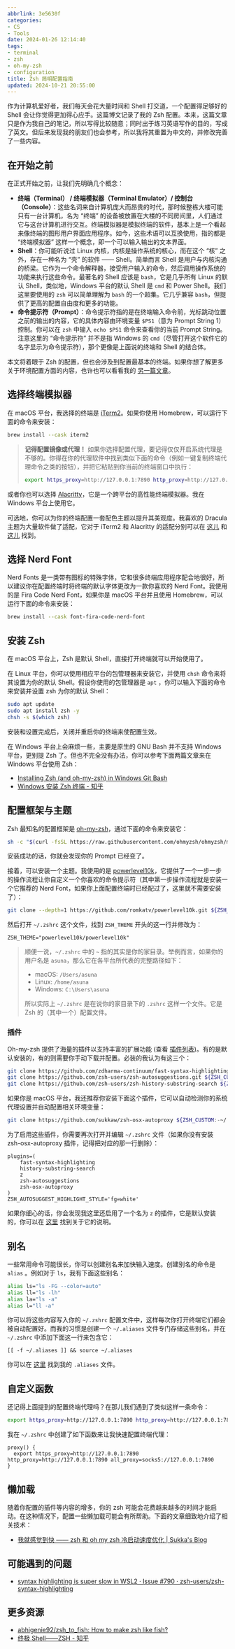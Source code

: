 ```yaml
---
abbrlink: 3e5630f
categories:
- CS
- Tools
date: 2024-01-26 12:14:40
tags:
- terminal
- zsh
- oh-my-zsh
- configuration
title: Zsh 简明配置指南
updated: 2024-10-21 20:55:00
---
```


作为计算机爱好者，我们每天会花大量时间和 Shell 打交道，一个配置得足够好的 Shell 会让你觉得更加得心应手。这篇博文记录了我的 Zsh 配置。本来，这篇文章只是作为我自己的笔记，所以写得比较随意；同时出于练习英语写作的目的，写成了英文。但后来发现我的朋友们也会参考，所以我将其重置为中文的，并修改完善了一些内容。

<!--more-->

## 在开始之前

在正式开始之前，让我们先明确几个概念：

- **终端（Terminal） / 终端模拟器（Terminal Emulator）/ 控制台（Console）**：这些名词来自计算机庞大而昂贵的时代，那时候整栋大楼可能只有一台计算机，名为 “终端” 的设备被放置在大楼的不同房间里，人们通过它与这台计算机进行交互。终端模拟器是模拟终端的软件，基本上是一个看起来像终端的图形用户界面应用程序。如今，这些术语可以互换使用，指的都是 “终端模拟器” 这样一个概念，即一个可以输入输出的文本界面。
- **Shell**：你可能听说过 Linux 内核，内核是操作系统的核心，而在这个 “核” 之外，存在一种名为 “壳” 的软件 —— Shell。简单而言 Shell 是用户与内核沟通的桥梁。它作为一个命令解释器，接受用户输入的命令，然后调用操作系统的功能来执行这些命令。最著名的 Shell 应该是 `bash`，它是几乎所有 Linux 的默认 Shell，类似地，Windows 平台的默认 Shell 是 `cmd` 和 Power Shell。我们这里要使用的 `zsh` 可以简单理解为 `bash` 的一个超集。它几乎兼容 `bash`，但提供了更高的配置自由度和更多的功能。
- **命令提示符（Prompt）**：命令提示符指的是在终端输入命令前，光标跳动位置之前的输出的内容，它的具体内容由环境变量 `$PS1`（意为 Prompt String 1）控制。你可以在 `zsh` 中输入 `echo $PS1` 命令来查看你的当前 Prompt String。注意这里的 “命令提示符” 并不是指 Windows 的 `cmd`（尽管打开这个软件它的名字显示为命令提示符），那个更像是上面说的终端和 Shell 的结合体。

本文将着眼于 Zsh 的配置，但也会涉及到配置最基本的终端。如果你想了解更多关于环境配置方面的内容，也许也可以看看我的 [另一篇文章](/posts/183d7426.html)。

## 选择终端模拟器

在 macOS 平台，我选择的终端是 [iTerm2](https://iterm2.com/)。如果你使用 Homebrew，可以运行下面的命令来安装：

```bash
brew install --cask iterm2
```

> **记得配置镜像或代理！** 如果你选择配置代理，要记得仅仅开启系统代理是不够的。你得在你的代理软件中找到类似下面的命令（例如一键复制终端代理命令之类的按钮），并把它粘贴到你当前的终端窗口中执行：
>
> ```bash
> export https_proxy=http://127.0.0.1:7890 http_proxy=http://127.0.0.1:7890 all_proxy=socks5://127.0.0.1:7890
> ```

或者你也可以选择 [Alacritty](https://alacritty.org/)，它是一个跨平台的高性能终端模拟器。我在 Windows 平台上使用它。

可选地，你可以为你的终端配置一套配色主题以提升其美观度。我喜欢的 Dracula 主题为大量软件做了适配，它对于 iTerm2 和 Alacritty 的适配分别可以在 [这儿](https://draculatheme.com/iterm) 和 [这儿](https://draculatheme.com/alacritty) 找到。

## 选择 Nerd Font

Nerd Fonts 是一类带有图标的特殊字体，它和很多终端应用程序配合地很好，所以建议你在配置终端时将终端的默认字体更改为一款你喜欢的 Nerd Font。我使用的是 Fira Code Nerd Font，如果你是 macOS 平台并且使用 Homebrew，可以运行下面的命令来安装：

```bash
brew install --cask font-fira-code-nerd-font
```

## 安装 Zsh

在 macOS 平台上，Zsh 是默认 Shell，直接打开终端就可以开始使用了。

在 Linux 平台，你可以使用相应平台的包管理器来安装它，并使用 `chsh` 命令来将其设置为你的默认 Shell。假设你使用的包管理器是 `apt` ，你可以输入下面的命令来安装并设置 zsh 为你的默认 Shell：

```bash
sudo apt update
sudo apt install zsh -y
chsh -s $(which zsh)
```

安装和设置完成后，关闭并重启你的终端来使配置生效。

在 Windows 平台上会麻烦一些，主要是原生的 GNU Bash 并不支持 Windows 平台，更别提 Zsh 了。但也不完全没有办法，你可以参考下面两篇文章来在 Windows 平台使用 Zsh：

- [Installing Zsh (and oh-my-zsh) in Windows Git Bash](https://dominikrys.com/posts/zsh-in-git-bash-on-windows/)
- [Windows 安装 Zsh 终端 - 知乎](https://zhuanlan.zhihu.com/p/625583037)

## 配置框架与主题

Zsh 最知名的配置框架是 [oh-my-zsh](https://github.com/ohmyzsh/ohmyzsh)，通过下面的命令来安装它：

```bash
sh -c "$(curl -fsSL https://raw.githubusercontent.com/ohmyzsh/ohmyzsh/master/tools/install.sh)"
```

安装成功的话，你就会发现你的 Prompt 已经变了。

接着，可以安装一个主题。我使用的是 [powerlevel10k](https://github.com/romkatv/powerlevel10k)，它提供了一个一步一步的操作流程让你自定义一个你喜欢的命令提示符（其中第一步操作流程就是安装一个它推荐的 Nerd Font，如果你上面配置终端时已经配过了，这里就不需要安装了）：

```bash
git clone --depth=1 https://github.com/romkatv/powerlevel10k.git ${ZSH_CUSTOM:-$HOME/.oh-my-zsh/custom}/themes/powerlevel10k
```

然后打开 `~/.zshrc` 这个文件，找到 `ZSH_THEME` 开头的这一行并修改为：

```zshrc
ZSH_THEME="powerlevel10k/powerlevel10k"
```

> 顺便一说，`~/.zshrc` 中的 `~` 指的其实是你的家目录。举例而言，如果你的用户名是 `asuna`，那么它在各平台所代表的完整路径如下：
>
> - macOS: `/Users/asuna`
> - Linux: `/home/asuna`
> - Windows: `C:\Users\asuna`
>
> 所以实际上 `~/.zshrc` 是在说你的家目录下的 `.zshrc` 这样一个文件。它是 Zsh 的（其中一个）配置文件。

### 插件

Oh-my-zsh 提供了海量的插件以支持丰富的扩展功能 (查看 [插件列表](https://github.com/ohmyzsh/ohmyzsh/wiki/Plugins))。有的是默认安装的，有的则需要你手动下载并配置。必装的我认为有这三个：

```bash
git clone https://github.com/zdharma-continuum/fast-syntax-highlighting.git ${ZSH_CUSTOM:-~/.oh-my-zsh/custom}/plugins/fast-syntax-highlighting --depth=1
git clone https://github.com/zsh-users/zsh-autosuggestions.git ${ZSH_CUSTOM:-~/.oh-my-zsh/custom}/plugins/zsh-autosuggestions --depth=1
git clone https://github.com/zsh-users/zsh-history-substring-search ${ZSH_CUSTOM:-~/.oh-my-zsh/custom}/plugins/zsh-history-substring-search --depth=1
```

如果你是 macOS 平台，我还推荐你安装下面这个插件，它可以自动检测你的系统代理设置并自动配置相关环境变量：

```bash
git clone https://github.com/sukkaw/zsh-osx-autoproxy ${ZSH_CUSTOM:-~/.oh-my-zsh/custom}/plugins/zsh-osx-autoproxy --depth=1
```

为了启用这些插件，你需要再次打开并编辑 `~/.zshrc` 文件（如果你没有安装 zsh-osx-autoproxy 插件，记得把对应的那一行删除）：

```zshrc
plugins=(
    fast-syntax-highlighting
    history-substring-search
    z
    zsh-autosuggestions
    zsh-osx-autoproxy
)
ZSH_AUTOSUGGEST_HIGHLIGHT_STYLE='fg=white'
```

如果你细心的话，你会发现我这里还启用了一个名为 `z` 的插件，它是默认安装的，你可以在 [这里](https://github.com/ohmyzsh/ohmyzsh/tree/master/plugins/z) 找到关于它的说明。

## 别名

一些常用命令可能很长，你可以创建别名来加快输入速度。创建别名的命令是 `alias` 。例如对于 `ls`，我有下面这些别名：

```bash
alias ls="ls -FG --color=auto"
alias ll="ls -lh"
alias la="ls -a"
alias l="ll -a"
```

你可以将这些内容写入你的 `~/.zshrc` 配置文件中，这样每次你打开终端它们都会被自动配置好。而我的习惯是创建一个 `~/.aliases` 文件专门存储这些别名，并在 `~/.zshrc` 中添加下面这一行来包含它：

```zshrc
[[ -f ~/.aliases ]] && source ~/.aliases
```

你可以在 [这里](https://github.com/BlockLune/dotfiles/blob/main/.aliases) 找到我的 `.aliases` 文件。

## 自定义函数

还记得上面提到的配置终端代理吗？在那儿我们遇到了类似这样一条命令：

```bash
export https_proxy=http://127.0.0.1:7890 http_proxy=http://127.0.0.1:7890 all_proxy=socks5://127.0.0.1:7890
```

我在 `~/.zshrc` 中创建了如下函数来让我快速配置终端代理：

```zshrc
proxy() {
  export https_proxy=http://127.0.0.1:7890 http_proxy=http://127.0.0.1:7890 all_proxy=socks5://127.0.0.1:7890
}
```

## 懒加载

随着你配置的插件等内容的增多，你的 zsh 可能会花费越来越多的时间才能启动。在这种情况下，配置一些懒加载可能会有所帮助。下面的文章细致地介绍了相关技术：

- [我就感觉到快 —— zsh 和 oh my zsh 冷启动速度优化 | Sukka's Blog](https://blog.skk.moe/post/make-oh-my-zsh-fly/)

## 可能遇到的问题

- [syntax highlighting is super slow in WSL2 · Issue #790 · zsh-users/zsh-syntax-highlighting](https://github.com/zsh-users/zsh-syntax-highlighting/issues/790)

## 更多资源

- [abhigenie92/zsh_to_fish: How to make zsh like fish?](https://github.com/abhigenie92/zsh_to_fish)
- [终极 Shell——ZSH - 知乎](https://zhuanlan.zhihu.com/p/19556676)